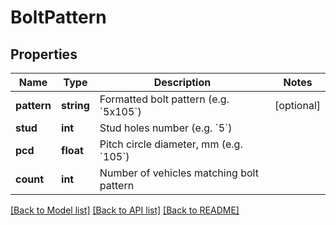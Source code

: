 # BoltPattern

## Properties
Name | Type | Description | Notes
------------ | ------------- | ------------- | -------------
**pattern** | **string** | Formatted bolt pattern (e.g. &#x60;5x105&#x60;) | [optional] 
**stud** | **int** | Stud holes number (e.g. &#x60;5&#x60;) | 
**pcd** | **float** | Pitch circle diameter, mm (e.g. &#x60;105&#x60;) | 
**count** | **int** | Number of vehicles matching bolt pattern | 

[[Back to Model list]](../README.md#documentation-for-models) [[Back to API list]](../README.md#documentation-for-api-endpoints) [[Back to README]](../README.md)


